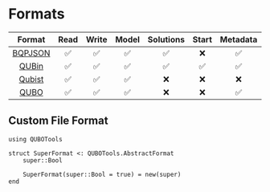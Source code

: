 # Formats

|              Format              | Read  | Write | Model | Solutions | Start | Metadata |
| :------------------------------: | :---: | :---: | :---: | :-------: | :---: | :------: |
| [BQPJSON](../formats/BQPJSON.md) |   ✅   |   ✅   |   ✅   |     ✅     |   ❌   |    ✅     |
|   [QUBin](../formats/QUBin.md)   |   ✅   |   ✅   |   ✅   |     ✅     |   ✅   |    ✅     |
|  [Qubist](../formats/Qubist.md)  |   ✅   |   ✅   |   ✅   |     ❌     |   ❌   |    ❌     |
|    [QUBO](../formats/QUBO.md)    |   ✅   |   ✅   |   ✅   |     ❌     |   ❌   |    ✅     |

## Custom File Format

```@example file-format
using QUBOTools

struct SuperFormat <: QUBOTools.AbstractFormat
    super::Bool

    SuperFormat(super::Bool = true) = new(super)
end
```